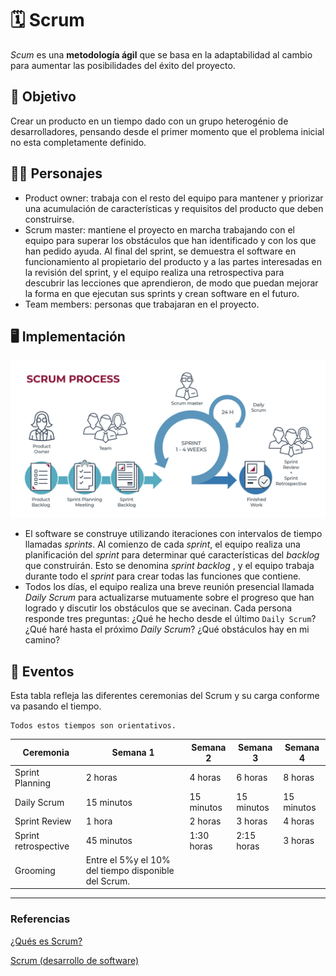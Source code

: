 <!--
Realizar un markdown comentando las caracteristicas de la metodología Scrum
-->

# 🗓️ Scrum

*Scum* es una **metodología ágil** que se basa en la adaptabilidad al cambio para aumentar las posibilidades del éxito del proyecto.

## 🎯 Objetivo

Crear un producto en un tiempo dado con un grupo heterogénio de desarrolladores, pensando desde el primer momento que el problema inicial no esta completamente definido.

## 👨‍💻 Personajes

- Product owner: trabaja con el resto del equipo para mantener y priorizar una acumulación de características y requisitos del producto que deben construirse.
- Scrum master: mantiene el proyecto en marcha trabajando con el equipo para superar los obstáculos que han identificado y con los que han pedido ayuda. Al final del sprint, se demuestra el software en funcionamiento al propietario del producto y a las partes interesadas en la revisión del sprint, y el equipo realiza una retrospectiva para descubrir las lecciones que aprendieron, de modo que puedan mejorar la forma en que ejecutan sus sprints y crean software en el futuro.
- Team members: personas que trabajaran en el proyecto.

## 🖥️ Implementación

![scrum](Scrum-Process_Articulo_Semana-32_2022_1-scaled.jpg)

- El software se construye utilizando iteraciones con intervalos de tiempo llamadas *sprints*. Al comienzo de cada *sprint*, el equipo realiza una planificación del *sprint* para determinar qué características del *backlog* que construirán. Esto se denomina *sprint backlog* , y el equipo trabaja durante todo el *sprint* para crear todas las funciones que contiene.
- Todos los días, el equipo realiza una breve reunión presencial llamada *Daily Scrum* para actualizarse mutuamente sobre el progreso que han logrado y discutir los obstáculos que se avecinan. Cada persona responde tres preguntas: ¿Qué he hecho desde el último `Daily Scrum`? ¿Qué haré hasta el próximo *Daily Scrum*? ¿Qué obstáculos hay en mi camino?

## 🚀️ Eventos

Esta tabla refleja las diferentes ceremonias del Scrum y su carga conforme va pasando el tiempo.

```
Todos estos tiempos son orientativos. 
```

| Ceremonia            | Semana 1                                             | Semana 2   | Semana 3   | Semana 4   |
| ---------------------- | ------------------------------------------------------ | ------------ | ------------ | ------------ |
| Sprint Planning      | 2 horas                                              | 4 horas    | 6 horas    | 8 horas    |
| Daily Scrum          | 15 minutos                                           | 15 minutos | 15 minutos | 15 minutos |
| Sprint Review        | 1 hora                                               | 2 horas    | 3 horas    | 4 horas    |
| Sprint retrospective | 45 minutos                                           | 1:30 horas | 2:15 horas | 3 horas    |
| Grooming             | Entre el 5%y el 10% del tiempo disponible del Scrum. |            |            |            |

---

### Referencias

[¿Qués es Scrum?](https://www.atlassian.com/es/agile/scrum)

[Scrum (desarrollo de software)](https://es.wikipedia.org/wiki/Scrum_(desarrollo_de_software))
